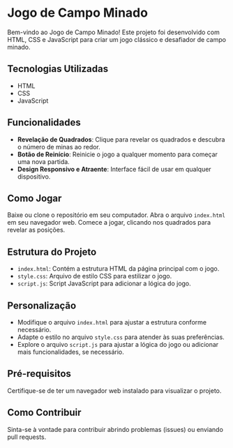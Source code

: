 # Jogo de Campo Minado

Bem-vindo ao Jogo de Campo Minado! Este projeto foi desenvolvido com HTML, CSS e JavaScript para criar um jogo clássico e desafiador de campo minado.

## Tecnologias Utilizadas

- HTML
- CSS
- JavaScript

## Funcionalidades

- **Revelação de Quadrados**: Clique para revelar os quadrados e descubra o número de minas ao redor.
- **Botão de Reinício**: Reinicie o jogo a qualquer momento para começar uma nova partida.
- **Design Responsivo e Atraente**: Interface fácil de usar em qualquer dispositivo.

## Como Jogar

Baixe ou clone o repositório em seu computador.
Abra o arquivo `index.html` em seu navegador web.
Comece a jogar, clicando nos quadrados para revelar as posições.

## Estrutura do Projeto

- `index.html`: Contém a estrutura HTML da página principal com o jogo.
- `style.css`: Arquivo de estilo CSS para estilizar o jogo.
- `script.js`: Script JavaScript para adicionar a lógica do jogo.

## Personalização

- Modifique o arquivo `index.html` para ajustar a estrutura conforme necessário.
- Adapte o estilo no arquivo `style.css` para atender às suas preferências.
- Explore o arquivo `script.js` para ajustar a lógica do jogo ou adicionar mais funcionalidades, se necessário.

## Pré-requisitos

Certifique-se de ter um navegador web instalado para visualizar o projeto.

## Como Contribuir

Sinta-se à vontade para contribuir abrindo problemas (issues) ou enviando pull requests.